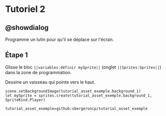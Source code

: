 # Tutoriel 2

## @showdialog

Programme un lutin pour qu'il se déplace sur l'écran.

## Étape 1

Glisse le bloc ``||variables:définir mySprite||`` (onglet ``||Sprites:Sprites||``) dans la zone de programmation.

Dessine un vaisseau qui pointe vers le haut.

```blocks
scene.setBackgroundImage(tutorial_asset_exemple.background_1)
let mySprite = sprites.create(tutorial_asset_exemple.background_1, SpriteKind.Player)
```

```package
tutorial_asset_exemple=github:sbergeroncp/tutorial_asset_exemple
```